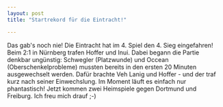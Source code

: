 ```yaml
---
layout: post
title: "Startrekord für die Eintracht!"

---
```


Das gab's noch nie! Die Eintracht hat im 4. Spiel den 4. Sieg eingefahren! Beim 2:1 in Nürnberg trafen Hoffer und Inui. Dabei begann die Partie denkbar ungünstig: Schwegler (Platzwunde) und Occean (Oberschenkelprobleme) mussten bereits in den ersten 20 Minuten ausgewechselt werden. Dafür brachte Veh Lanig und Hoffer - und der traf kurz nach seiner Einwechslung. Im Moment läuft es einfach nur phantastisch! Jetzt kommen zwei Heimspiele gegen Dortmund und Freiburg. Ich freu mich drauf ;-)


